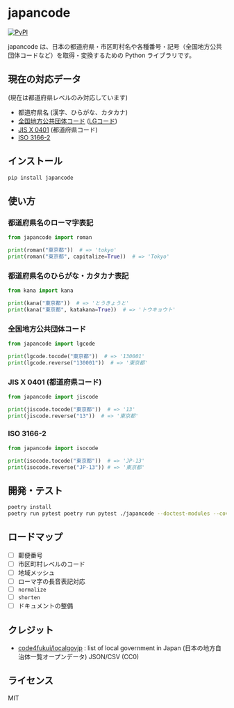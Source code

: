 # japancode

[![PyPI](https://img.shields.io/pypi/v/japancode.svg)](https://pypi.org/project/japancode/)
<!-- [![build](https://github.com/ozekik/japancode/actions/workflows/ci.yaml/badge.svg)](https://github.com/ozekik/japancode/actions/workflows/ci.yaml) -->
<!-- [![Coverage Status](https://codecov.io/gh/ozekik/japancode/branch/master/graph/badge.svg)](https://codecov.io/gh/ozekik/japancode) -->

japancode は、日本の都道府県・市区町村名や各種番号・記号（全国地方公共団体コードなど）を取得・変換するための Python ライブラリです。

## 現在の対応データ

(現在は都道府県レベルのみ対応しています)

- 都道府県名 (漢字、ひらがな、カタカナ)
- [全国地方公共団体コード](https://ja.wikipedia.org/wiki/%E5%85%A8%E5%9B%BD%E5%9C%B0%E6%96%B9%E5%85%AC%E5%85%B1%E5%9B%A3%E4%BD%93%E3%82%B3%E3%83%BC%E3%83%89) ([LGコード](https://fukuno.jig.jp/3356))
- [JIS X 0401](https://ja.wikipedia.org/wiki/%E5%85%A8%E5%9B%BD%E5%9C%B0%E6%96%B9%E5%85%AC%E5%85%B1%E5%9B%A3%E4%BD%93%E3%82%B3%E3%83%BC%E3%83%89#%E9%83%BD%E9%81%93%E5%BA%9C%E7%9C%8C%E3%82%B3%E3%83%BC%E3%83%89) (都道府県コード)
- [ISO 3166-2](https://ja.wikipedia.org/wiki/ISO_3166-2)

## インストール

```bash
pip install japancode
```

## 使い方

### 都道府県名のローマ字表記

```python
from japancode import roman

print(roman("東京都"))  # => 'tokyo'
print(roman("東京都", capitalize=True))  # => 'Tokyo'
```

### 都道府県名のひらがな・カタカナ表記

```python
from kana import kana

print(kana("東京都"))  # => 'とうきょうと'
print(kana("東京都", katakana=True))  # => 'トウキョウト'
```

### 全国地方公共団体コード

```python
from japancode import lgcode

print(lgcode.tocode("東京都"))  # => '130001'
print(lgcode.reverse("130001"))  # => '東京都'
```

### JIS X 0401 (都道府県コード)

```python
from japancode import jiscode

print(jiscode.tocode("東京都"))  # => '13'
print(jiscode.reverse("13"))  # => '東京都'
```

### ISO 3166-2

```python
from japancode import isocode

print(isocode.tocode("東京都"))  # => 'JP-13'
print(isocode.reverse("JP-13")) # => '東京都'
```

## 開発・テスト

```bash
poetry install
poetry run pytest poetry run pytest ./japancode --doctest-modules --cov -vs
```

## ロードマップ

- [ ] 郵便番号
- [ ] 市区町村レベルのコード
- [ ] 地域メッシュ
- [ ] ローマ字の長音表記対応
- [ ] `normalize`
- [ ] `shorten`
- [ ] ドキュメントの整備

## クレジット

- [code4fukui/localgovjp](https://github.com/code4fukui/localgovjp) : list of local government in Japan (日本の地方自治体一覧オープンデータ) JSON/CSV (CC0)

## ライセンス

MIT

<!-- japancode-postal -->
